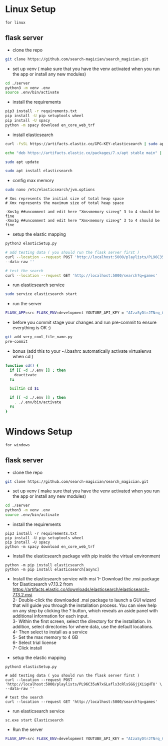 # Linux Setup

`for linux`

## flask server

- clone the repo

```bash
git clone https://github.com/search-magician/search_magician.git
```

- set up venv
( make sure that you have the venv activated when you run the app or install any new modules)

```bash
cd ./server
python3 -m venv .env
source .env/bin/activate
```

- install the requirements

```bash
pip3 install -r requirements.txt
pip install -U pip setuptools wheel
pip install -U spacy
python -m spacy download en_core_web_trf
```

- install elasticsearch
```bash
curl -fsSL https://artifacts.elastic.co/GPG-KEY-elasticsearch | sudo apt-key add -

echo "deb https://artifacts.elastic.co/packages/7.x/apt stable main" | sudo tee -a /etc/apt/sources.list.d/elastic-7.x.list

sudo apt update

sudo apt install elasticsearch
```
- config max memory 
``` bash
sudo nano /etc/elasticsearch/jvm.options
```

``` vim 
# Xms represents the initial size of total heap space
# Xmx represents the maximum size of total heap space

-Xms1g ##uncomment and edit here "Xms<memory size>g" 3 to 4 should be fine 
-Xmx1g ##uncomment and edit here "Xms<memory size>g" 3 to 4 should be fine
```


- setup the elastic mapping
``` bash
python3 elasticSetup.py

# add testing data ( you should run the flask server first )
curl --location --request POST 'http://localhost:5000/playlists/PL96C35uN7xGLafls3cRlsSGGjjXiiqHTU' \
--data-raw ''

# test the search 
curl --location --request GET 'http://localhost:5000/search?q=games'    
```

- run elasticsearch service

``` bash 
sudo service elasticsearch start
```

- run the server
```bash
FLASK_APP=src FLASK_ENV=development YOUTUBE_API_KEY = "AIzaSyDtrJTNrq_Czfa261UXZIoqkLeo5sizg-I" flask run
```
- before you commit stage your changes and run pre-commit to ensure everything is OK :)
```bash
git add very_cool_file_name.py
pre-commit
```
- bonus (add this to your ~/.bashrc automatically activate virtualenvs when cd )
```bash
function cd() {
  if [[ -d ./.env ]] ; then
    deactivate
  fi

  builtin cd $1

  if [[ -d ./.env ]] ; then
    . ./.env/bin/activate
  fi
}
```


# Windows Setup

`for windows`

## flask server

- clone the repo

```bash
git clone https://github.com/search-magician/search_magician.git
```

- set up venv
( make sure that you have the venv activated when you run the app or install any new modules)

```bash
cd ./server
python3 -m venv .env
source .env/bin/activate
```

- install the requirements

```Terminal
pip3 install -r requirements.txt
pip install -U pip setuptools wheel
pip install -U spacy
python -m spacy download en_core_web_trf
```

- Install the elasticsearch package with pip inside the virtual environment
```Terminal
python -m pip install elasticsearch
python -m pip install elasticsearch[async]
```
- Install the elasticsearch service with msi 
1- Download the .msi package for Elasticsearch v7.13.2 from https://artifacts.elastic.co/downloads/elasticsearch/elasticsearch-7.13.2.msi <br/>
2- Double-click the downloaded .msi package to launch a GUI wizard that will guide you through the installation process. You can view help on any step by clicking the ? button, which reveals an aside panel with additional information for each input.<br/>
3- Within the first screen, select the directory for the installation. In addition, select directories for where data, use the default locations.<br/>
4- Then select to install as a service <br/>
5- Set the max memory to 4 GB <br/>
6- Select trial license <br/>
7- Click install <br/>


- setup the elastic mapping
``` Terminal
python3 elasticSetup.py

# add testing data ( you should run the flask server first )
curl --location --request POST 'http://localhost:5000/playlists/PL96C35uN7xGLafls3cRlsSGGjjXiiqHTU' \
--data-raw ''

# test the search 
curl --location --request GET 'http://localhost:5000/search?q=games'    
```

- run elasticsearch service

``` CMD 
sc.exe start Elasticsearch
```

- Run the server
```bash
FLASK_APP=src FLASK_ENV=development YOUTUBE_API_KEY = "AIzaSyDtrJTNrq_Czfa261UXZIoqkLeo5sizg-I" flask run
```
